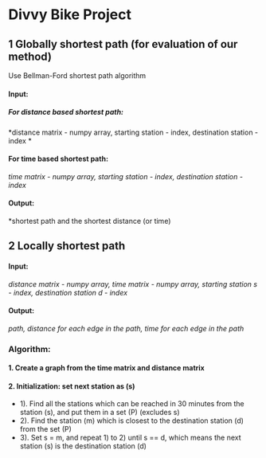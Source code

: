 # Divvy Bike Project

## 1 Globally shortest path (for evaluation of our method)
Use Bellman-Ford shortest path algorithm
#### Input: 
##### For distance based shortest path:
*distance matrix - numpy array, starting station - index, destination station - index *
#### For time based shortest path:
*time matrix - numpy array, starting station - index, destination station - index*
#### Output: 
*shortest path and the shortest distance (or time)



## 2 Locally shortest path
#### Input: 
*distance matrix - numpy array, time matrix - numpy array, starting station s - index, destination station d - index*
#### Output: 
*path, distance for each edge in the path, time for each edge in the path*
### Algorithm: 
#### 1. Create a graph from the time matrix and distance matrix
#### 2. Initialization: set next station as (s)
- 1). Find all the stations which can be reached in 30 minutes from the station (s), and put them in a set (P) (excludes s)
- 2). Find the station (m) which is closest to the destination station (d) from the set (P)
- 3). Set s = m, and repeat 1) to 2) until s == d, which means the next station (s) is the destination station (d)


